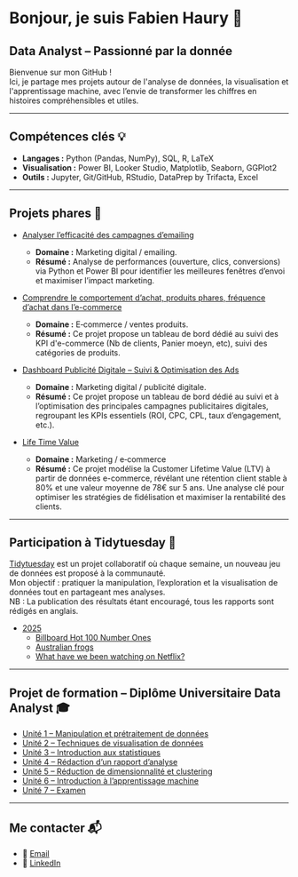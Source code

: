 # Bonjour, je suis Fabien Haury 👋
## Data Analyst – Passionné par la donnée

Bienvenue sur mon GitHub !  
Ici, je partage mes projets autour de l'analyse de données, la visualisation et l'apprentissage machine, avec l’envie de transformer les chiffres en histoires compréhensibles et utiles.

---

## Compétences clés 💡
- **Langages :** Python (Pandas, NumPy), SQL, R, LaTeX  
- **Visualisation :** Power BI, Looker Studio, Matplotlib, Seaborn, GGPlot2  
- **Outils :** Jupyter, Git/GitHub, RStudio, DataPrep by Trifacta, Excel  

---

## Projets phares 🚀
- [Analyser l’efficacité des campagnes d’emailing](https://github.com/FabienHaury/Analyser-l-efficacite-des-campagnes-d-emailing)  
  - **Domaine :** Marketing digital / emailing.    
  - **Résumé :** Analyse de performances (ouverture, clics, conversions) via Python et Power BI pour identifier les meilleures fenêtres d’envoi et maximiser l’impact marketing.

- [Comprendre le comportement d’achat, produits phares, fréquence d’achat dans l’e-commerce](https://github.com/FabienHaury/Comprendre-comportement-d-achat-produits-phares-frequence-d-achat-dans-l-e-commerce/tree/main)
  - **Domaine :** E‑commerce / ventes produits.   
  - **Résumé :** Ce projet propose un tableau de bord dédié au suivi des KPI d'e-commerce (Nb de clients, Panier moeyn, etc), suivi des catégories de produits.
 
- [Dashboard Publicité Digitale – Suivi & Optimisation des Ads](https://github.com/FabienHaury/Indicateurs-cles-de-performance-et-metriques-de-publicit-digitale-Suivi-et-Performance)
  - **Domaine :** Marketing digital / publicité digitale.  
  - **Résumé :** Ce projet propose un tableau de bord dédié au suivi et à l’optimisation des principales campagnes publicitaires digitales, regroupant les KPIs essentiels (ROI, CPC, CPL, taux d’engagement, etc.).
 
- [Life Time Value](https://github.com/FabienHaury/LTV)
  - **Domaine :** Marketing / e‑commerce
  - **Résumé :** Ce projet modélise la Customer Lifetime Value (LTV) à partir de données e-commerce, révélant une rétention client stable à 80% et une valeur moyenne de 78€ sur 5 ans. Une analyse clé pour optimiser les stratégies de fidélisation et maximiser la rentabilité des clients.

---

## Participation à Tidytuesday 🤝
[Tidytuesday](https://github.com/rfordatascience/tidytuesday) est un projet collaboratif où chaque semaine, un nouveau jeu de données est proposé à la communauté.  
Mon objectif : pratiquer la manipulation, l’exploration et la visualisation de données tout en partageant mes analyses.  
NB : La publication des résultats étant encouragé, tous les rapports sont rédigés en anglais.

- [2025](https://github.com/FabienHaury/TidyTuesday/tree/main/2025)  
  - [Billboard Hot 100 Number Ones](https://github.com/FabienHaury/TidyTuesday/tree/main/2025/Billboard%20Hot%20100%20Number%20Ones)
  - [Australian frogs](https://github.com/FabienHaury/TidyTuesday/tree/main/2025/Australian%20Frogs)
  - [What have we been watching on Netflix?](https://github.com/FabienHaury/TidyTuesday/tree/main/2025/What%20have%20we%20been%20watching%20on%20Netflix%3F)

---

## Projet de formation – Diplôme Universitaire Data Analyst 🎓
- [Unité 1 – Manipulation et prétraitement de données](https://github.com/FabienHaury/DU-Unit-1-Manipulation-et-pr-traitement-de-donnes/tree/main)  
- [Unité 2 – Techniques de visualisation de données](https://github.com/FabienHaury/DU-Unit2-Techniques-de-visualisation-de-donnees)  
- [Unité 3 – Introduction aux statistiques](https://github.com/FabienHaury/DU-Unit3-Introduction-aux-statistiques)  
- [Unité 4 – Rédaction d’un rapport d’analyse](https://github.com/FabienHaury/DU-Unit4-Redaction-d-un-rapport-d-analyse)  
- [Unité 5 – Réduction de dimensionnalité et clustering](https://github.com/FabienHaury/DU-Unit5-Reduction-de-dimensionnalite-et-techniques-de-clustering)  
- [Unité 6 – Introduction à l’apprentissage machine](https://github.com/FabienHaury/DU-Unit6-Introduction-a-l-apprentissage-machine)  
- [Unité 7 – Examen](https://github.com/FabienHaury/DU-Examen)  

---

## Me contacter 📬
- 📧 [Email](mailto:67912775+FabienHaury@users.noreply.github.com)  
- 💼 [LinkedIn](https://www.linkedin.com/in/fabienhaury/)
